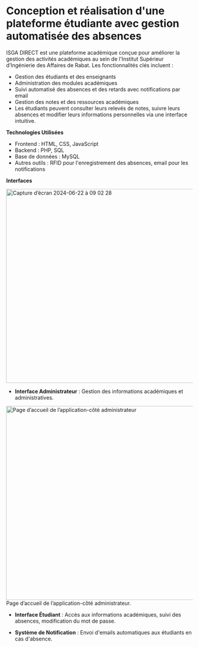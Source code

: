 # Conception et réalisation d'une plateforme étudiante avec gestion automatisée des absences

ISGA DIRECT est une plateforme académique conçue pour améliorer la gestion des activités académiques au sein de l'Institut Supérieur d’Ingénierie des Affaires de Rabat. Les fonctionnalités clés incluent :

- Gestion des étudiants et des enseignants
- Administration des modules académiques
- Suivi automatisé des absences et des retards avec notifications par email
- Gestion des notes et des ressources académiques
- Les étudiants peuvent consulter leurs relevés de notes, suivre leurs absences et modifier leurs informations personnelles via une interface intuitive.

**Technologies Utilisées**

- Frontend : HTML, CSS, JavaScript
- Backend : PHP, SQL
- Base de données : MySQL
- Autres outils : RFID pour l'enregistrement des absences, email pour les notifications

**Interfaces**


<img width="523" alt="Capture d’écran 2024-06-22 à 09 02 28" src="https://github.com/OussamaAbdelfattah/Conception-et-r-alisation-d-une-plateforme-tudiante-avec-gestion-automatis-e-des-absences/assets/160117292/c23f9c6e-7d26-453a-a7a3-892597c05f18">


- **Interface Administrateur** : Gestion des informations académiques et administratives.

<img width="523" alt="Page d’accueil de l’application-côté administrateur" src="https://github.com/OussamaAbdelfattah/Conception-et-r-alisation-d-une-plateforme-tudiante-avec-gestion-automatis-e-des-absences/assets/160117292/daa27ec1-4610-4cb8-837d-19b1c7ab6f61">
Page d’accueil de l’application-côté administrateur.

  
- **Interface Étudiant** : Accès aux informations académiques, suivi des absences, modification du mot de passe.


  
- **Système de Notification** : Envoi d'emails automatiques aux étudiants en cas d'absence.
  
